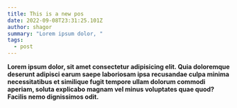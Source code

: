 ```yaml
---
title: This is a new pos
date: 2022-09-08T23:31:25.101Z
author: shagor
summary: "Lorem ipsum dolor, "
tags:
  - post
---
```

<!--StartFragment-->

**Lorem ipsum dolor, sit amet consectetur adipisicing elit. Quia doloremque deserunt adipisci earum saepe laboriosam ipsa recusandae culpa minima necessitatibus et similique fugit tempore ullam dolorum commodi aperiam, soluta explicabo magnam vel minus voluptates quae quod? Facilis nemo dignissimos odit.**

<!--EndFragment-->